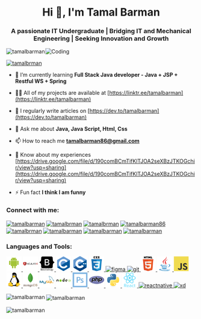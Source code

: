 <h1 align="center">Hi 👋, I'm Tamal Barman</h1>
<h3 align="center">A passionate IT Undergraduate | Bridging IT and Mechanical Engineering | Seeking Innovation and Growth</h3>
<img align="right" alt="Coding" width="400" src="https://www.snexplores.org/wp-content/uploads/2023/02/1030_ChatGPT_feat.gif" >

<p align="left"> <img src="https://komarev.com/ghpvc/?username=tamalbarman&label=Profile%20views&color=0e75b6&style=flat" alt="tamalbarman" /> </p>

<p align="left"> <a href="https://twitter.com/tamalbrman" target="blank"><img src="https://img.shields.io/twitter/follow/tamalbrman?logo=twitter&style=for-the-badge" alt="tamalbrman" /></a> </p>

- 🌱 I’m currently learning **Full Stack Java developer - Java + JSP + Restful WS + Spring**

- 👨‍💻 All of my projects are available at [https://linktr.ee/tamalbarman](https://linktr.ee/tamalbarman)

- 📝 I regularly write articles on [https://dev.to/tamalbarman](https://dev.to/tamalbarman)

- 💬 Ask me about **Java, Java Script, Html, Css**

- 📫 How to reach me **tamalbarman86@gmail.com**

- 📄 Know about my experiences [https://drive.google.com/file/d/190comBCmTifKlTJOA2seXBzJTKOGchir/view?usp=sharing](https://drive.google.com/file/d/190comBCmTifKlTJOA2seXBzJTKOGchir/view?usp=sharing)

- ⚡ Fun fact **I think I am funny**

<h3 align="left">Connect with me:</h3>
<p align="left">
<a href="https://dev.to/tamalbarman" target="blank"><img align="center" src="https://raw.githubusercontent.com/rahuldkjain/github-profile-readme-generator/master/src/images/icons/Social/devto.svg" alt="tamalbarman" height="30" width="40" /></a>
<a href="https://twitter.com/tamalbrman" target="blank"><img align="center" src="https://raw.githubusercontent.com/rahuldkjain/github-profile-readme-generator/master/src/images/icons/Social/twitter.svg" alt="tamalbrman" height="30" width="40" /></a>
<a href="https://linkedin.com/in/tamalbrman" target="blank"><img align="center" src="https://raw.githubusercontent.com/rahuldkjain/github-profile-readme-generator/master/src/images/icons/Social/linked-in-alt.svg" alt="tamalbrman" height="30" width="40" /></a>
<a href="https://fb.com/tamalbarman86" target="blank"><img align="center" src="https://raw.githubusercontent.com/rahuldkjain/github-profile-readme-generator/master/src/images/icons/Social/facebook.svg" alt="tamalbarman86" height="30" width="40" /></a>
<a href="https://instagram.com/tamalbrman" target="blank"><img align="center" src="https://raw.githubusercontent.com/rahuldkjain/github-profile-readme-generator/master/src/images/icons/Social/instagram.svg" alt="tamalbrman" height="30" width="40" /></a>
<a href="[https://www.youtube.com/c/tamalbarman](https://www.youtube.com/channel/UC4cl26mOoB8FtPZCZZhgoPg)" target="blank"><img align="center" src="[https://raw.githubusercontent.com/rahuldkjain/github-profile-readme-generator/master/src/images/icons/Social/youtube.svg](https://www.youtube.com/channel/UC4cl26mOoB8FtPZCZZhgoPg)" alt="tamalbarman" height="30" width="40" /></a>
<a href="https://www.hackerrank.com/tamalbarman" target="blank"><img align="center" src="https://raw.githubusercontent.com/rahuldkjain/github-profile-readme-generator/master/src/images/icons/Social/hackerrank.svg" alt="tamalbarman" height="30" width="40" /></a>
<a href="https://www.leetcode.com/tamalbarman" target="blank"><img align="center" src="https://raw.githubusercontent.com/rahuldkjain/github-profile-readme-generator/master/src/images/icons/Social/leet-code.svg" alt="tamalbarman" height="30" width="40" /></a>
</p>

<h3 align="left">Languages and Tools:</h3>
<p align="left"> <a href="https://developer.android.com" target="_blank" rel="noreferrer"> <img src="https://raw.githubusercontent.com/devicons/devicon/master/icons/android/android-original-wordmark.svg" alt="android" width="40" height="40"/> </a> <a href="https://angular.io" target="_blank" rel="noreferrer"> <img src="https://raw.githubusercontent.com/devicons/devicon/master/icons/angularjs/angularjs-original-wordmark.svg" alt="angularjs" width="40" height="40"/> </a> <a href="https://getbootstrap.com" target="_blank" rel="noreferrer"> <img src="https://raw.githubusercontent.com/devicons/devicon/master/icons/bootstrap/bootstrap-plain-wordmark.svg" alt="bootstrap" width="40" height="40"/> </a> <a href="https://www.cprogramming.com/" target="_blank" rel="noreferrer"> <img src="https://raw.githubusercontent.com/devicons/devicon/master/icons/c/c-original.svg" alt="c" width="40" height="40"/> </a> <a href="https://www.w3schools.com/cpp/" target="_blank" rel="noreferrer"> <img src="https://raw.githubusercontent.com/devicons/devicon/master/icons/cplusplus/cplusplus-original.svg" alt="cplusplus" width="40" height="40"/> </a> <a href="https://www.w3schools.com/css/" target="_blank" rel="noreferrer"> <img src="https://raw.githubusercontent.com/devicons/devicon/master/icons/css3/css3-original-wordmark.svg" alt="css3" width="40" height="40"/> </a> <a href="https://www.figma.com/" target="_blank" rel="noreferrer"> <img src="https://www.vectorlogo.zone/logos/figma/figma-icon.svg" alt="figma" width="40" height="40"/> </a> <a href="https://git-scm.com/" target="_blank" rel="noreferrer"> <img src="https://www.vectorlogo.zone/logos/git-scm/git-scm-icon.svg" alt="git" width="40" height="40"/> </a> <a href="https://www.w3.org/html/" target="_blank" rel="noreferrer"> <img src="https://raw.githubusercontent.com/devicons/devicon/master/icons/html5/html5-original-wordmark.svg" alt="html5" width="40" height="40"/> </a> <a href="https://www.java.com" target="_blank" rel="noreferrer"> <img src="https://raw.githubusercontent.com/devicons/devicon/master/icons/java/java-original.svg" alt="java" width="40" height="40"/> </a> <a href="https://developer.mozilla.org/en-US/docs/Web/JavaScript" target="_blank" rel="noreferrer"> <img src="https://raw.githubusercontent.com/devicons/devicon/master/icons/javascript/javascript-original.svg" alt="javascript" width="40" height="40"/> </a> <a href="https://www.linux.org/" target="_blank" rel="noreferrer"> <img src="https://raw.githubusercontent.com/devicons/devicon/master/icons/linux/linux-original.svg" alt="linux" width="40" height="40"/> </a> <a href="https://www.mongodb.com/" target="_blank" rel="noreferrer"> <img src="https://raw.githubusercontent.com/devicons/devicon/master/icons/mongodb/mongodb-original-wordmark.svg" alt="mongodb" width="40" height="40"/> </a> <a href="https://www.mysql.com/" target="_blank" rel="noreferrer"> <img src="https://raw.githubusercontent.com/devicons/devicon/master/icons/mysql/mysql-original-wordmark.svg" alt="mysql" width="40" height="40"/> </a> <a href="https://nodejs.org" target="_blank" rel="noreferrer"> <img src="https://raw.githubusercontent.com/devicons/devicon/master/icons/nodejs/nodejs-original-wordmark.svg" alt="nodejs" width="40" height="40"/> </a> <a href="https://www.photoshop.com/en" target="_blank" rel="noreferrer"> <img src="https://raw.githubusercontent.com/devicons/devicon/master/icons/photoshop/photoshop-line.svg" alt="photoshop" width="40" height="40"/> </a> <a href="https://www.php.net" target="_blank" rel="noreferrer"> <img src="https://raw.githubusercontent.com/devicons/devicon/master/icons/php/php-original.svg" alt="php" width="40" height="40"/> </a> <a href="https://www.python.org" target="_blank" rel="noreferrer"> <img src="https://raw.githubusercontent.com/devicons/devicon/master/icons/python/python-original.svg" alt="python" width="40" height="40"/> </a> <a href="https://reactjs.org/" target="_blank" rel="noreferrer"> <img src="https://raw.githubusercontent.com/devicons/devicon/master/icons/react/react-original-wordmark.svg" alt="react" width="40" height="40"/> </a> <a href="https://reactnative.dev/" target="_blank" rel="noreferrer"> <img src="https://reactnative.dev/img/header_logo.svg" alt="reactnative" width="40" height="40"/> </a> <a href="https://www.adobe.com/products/xd.html" target="_blank" rel="noreferrer"> <img src="https://cdn.worldvectorlogo.com/logos/adobe-xd.svg" alt="xd" width="40" height="40"/> </a> </p>

<p><img align="left" src="https://github-readme-stats.vercel.app/api/top-langs?username=tamalbarman&show_icons=true&locale=en&layout=compact" alt="tamalbarman" /></p>

<p>&nbsp;<img align="center" src="https://github-readme-stats.vercel.app/api?username=tamalbarman&show_icons=true&locale=en" alt="tamalbarman" /></p>

<p><img align="center" src="https://github-readme-streak-stats.herokuapp.com/?user=tamalbarman&" alt="tamalbarman" /></p>


<!---
tamalbarman/tamalbarman is a ✨ special ✨ repository because its `README.md` (this file) appears on your GitHub profile.
You can click the Preview link to take a look at your changes.
--->
